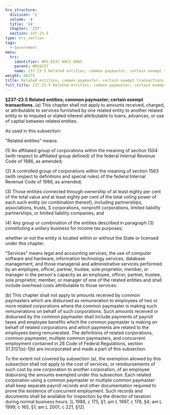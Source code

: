 ```yaml
---
hrs_structure:
  division: '1'
  volume: '4'
  title: '14'
  chapter: '237'
  section: 237-23.5
type: hrs_section
tags:
  - Government
menu:
  hrs:
    identifier: HRS_0237-0023_0005
    parent: HRS0237
    name: 237-23.5 Related entities; common paymaster; certain exempt transactions
weight: 68175
title: Related entities; common paymaster; certain exempt transactions
full_title: 237-23.5 Related entities; common paymaster; certain exempt transactions
---
```

**§237-23.5** **Related entities; common paymaster; certain exempt transactions.** (a) This chapter shall not apply to amounts received, charged, or attributable to services furnished by one related entity to another related entity or to imputed or stated interest attributable to loans, advances, or use of capital between related entities.

As used in this subsection:

"Related entities" means:

(1) An affiliated group of corporations within the meaning of section 1504 (with respect to affiliated group defined) of the federal Internal Revenue Code of 1986, as amended;

(2) A controlled group of corporations within the meaning of section 1563 (with respect to definitions and special rules) of the federal Internal Revenue Code of 1986, as amended;

(3) Those entities connected through ownership of at least eighty per cent of the total value and at least eighty per cent of the total voting power of each such entity (or combination thereof), including partnerships, associations, trusts, S corporations, nonprofit corporations, limited liability partnerships, or limited liability companies; and

(4) Any group or combination of the entities described in paragraph (3) constituting a unitary business for income tax purposes;

whether or not the entity is located within or without the State or licensed under this chapter.

"Services" means legal and accounting services, the use of computer software and hardware, information technology services, database management, and those managerial and administrative services performed by an employee, officer, partner, trustee, sole proprietor, member, or manager in the person's capacity as an employee, officer, partner, trustee, sole proprietor, member, or manager of one of the related entities and shall include overhead costs attributable to those services.

(b) This chapter shall not apply to amounts received by common paymasters which are disbursed as remuneration to employees of two or more related corporations where the common paymaster is making such remunerations on behalf of such corporations. Such amounts received or disbursed by the common paymaster shall include payments of payroll taxes and employee benefits which the common paymaster is making on behalf of related corporations and which payments are related to the employees being remunerated. The definitions of related corporations, common paymaster, multiple common paymasters, and concurrent employment contained in 26 Code of Federal Regulations, section 31.3121(s)-1(b) are incorporated and made a part of this subsection.

To the extent not covered by subsection (a), the exemption allowed by this subsection shall not apply to the cost of services, or reimbursements of such cost by one corporation to another corporation, of an employee disbursing the amounts exempted under this subsection. Each related corporation using a common paymaster or multiple common paymaster shall keep separate payroll records and other documentation required to prove the existence of concurrent employment. Such records and documents shall be available for inspection by the director of taxation during normal business hours. [L 1988, c 175, §1; am L 1997, c 178, §4; am L 1999, c 165, §1; am L 2001, c 221, §12]